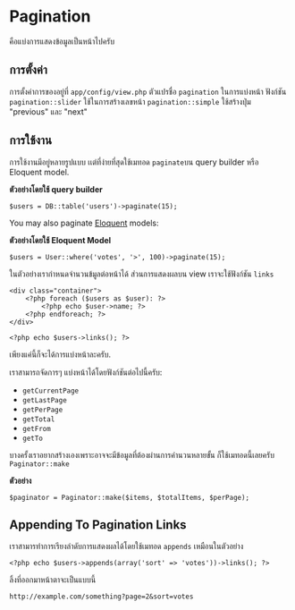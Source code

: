 # Pagination
คือแบ่งการแสดงข้อมูลเป็นหน้าไปครับ
<a name="configuration"></a>
## การตั้งค่า

การตั้งค่าการของอยู่ที่ `app/config/view.php` ตัวแปรชื่อ `pagination` ในการแบ่งหน้า ฟังก์ชัน `pagination::slider` ใช้ในการสร้างเลขหน้า `pagination::simple` ใช้สร้างปุ่ม  "previous" และ "next"  

<a name="usage"></a>
## การใช้งาน

การใช้งานมีอยู่หลายรูปแบบ เเต่ที่ง่ายที่สุดใช้เมทอด `paginate`บน query builder หรือ Eloquent model.

**ตัวอย่างโดยใช้ query builder**

	$users = DB::table('users')->paginate(15);

You may also paginate [Eloquent](/docs/eloquent) models:

**ตัวอย่างโดยใช้ Eloquent Model**

	$users = User::where('votes', '>', 100)->paginate(15);

ในตัวอย่างเรากำหนดจำนวนข้มูลต่อหน้าได้ ส่วนการแสดงผลบน view เราจะใช้ฟังก์ชัน `links` 

	<div class="container">
		<?php foreach ($users as $user): ?>
			<?php echo $user->name; ?>
		<?php endforeach; ?>
	</div>

	<?php echo $users->links(); ?>

เพียงแค่นี้ก็จะได้การแบ่งหน้าละครับ.

เราสามารถจัดการๆ แบ่งหน้าได้โดยฟังก์ชันต่อไปนี้ครับ:

- `getCurrentPage`
- `getLastPage`
- `getPerPage`
- `getTotal`
- `getFrom`
- `getTo`

บางครั้งเราอยากสร้างเองเพราะอาจจะมีข้อมูลที่ต้องผ่านการคำนวนหลายขั้น ก็ใช้เมทอดนี้เลยครับ `Paginator::make` 

**ตัวอย่าง**

	$paginator = Paginator::make($items, $totalItems, $perPage);

<a name="appending-to-pagination-links"></a>
## Appending To Pagination Links

เราสามารทำการเรียงลำดับการแสดงผลได้โดยใช้เมทอด `appends` เหมือนในตัวอย่าง

	<?php echo $users->appends(array('sort' => 'votes'))->links(); ?>

ลิ้งที่ออกมาหน้าตาจะเป็นแบบนี้

	http://example.com/something?page=2&sort=votes
